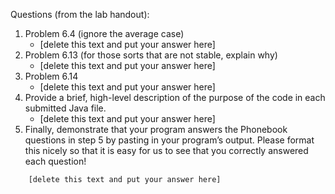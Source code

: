 Questions (from the lab handout):

1. Problem 6.4 (ignore the average case)
    * [delete this text and put your answer here]
2. Problem 6.13 (for those sorts that are not stable, explain why)
    * [delete this text and put your answer here]
3. Problem 6.14
    * [delete this text and put your answer here]
4. Provide a brief, high-level description of the purpose of the code
   in each submitted Java file.
   * [delete this text and put your answer here]
5. Finally, demonstrate that your program answers the Phonebook
   questions in step 5 by pasting in your program’s output. Please
   format this nicely so that it is easy for us to see that you
   correctly answered each question!
```
    [delete this text and put your answer here]
```

